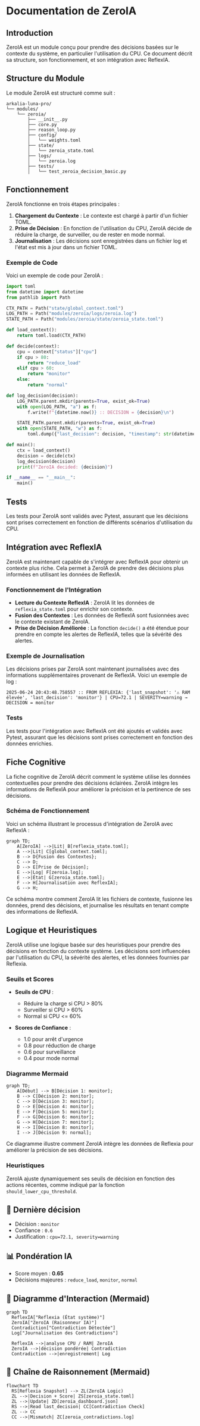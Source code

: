 # Documentation de ZeroIA

## Introduction

ZeroIA est un module conçu pour prendre des décisions basées sur le contexte du système, en particulier l'utilisation du CPU. Ce document décrit sa structure, son fonctionnement, et son intégration avec ReflexIA.

## Structure du Module

Le module ZeroIA est structuré comme suit :

```
arkalia-luna-pro/
└── modules/
    └── zeroia/
        ├── __init__.py
        ├── core.py
        ├── reason_loop.py
        ├── config/
        │   └── weights.toml
        ├── state/
        │   └── zeroia_state.toml
        ├── logs/
        │   └── zeroia.log
        ├── tests/
        │   └── test_zeroia_decision_basic.py
```

## Fonctionnement

ZeroIA fonctionne en trois étapes principales :

1. **Chargement du Contexte** : Le contexte est chargé à partir d'un fichier TOML.
2. **Prise de Décision** : En fonction de l'utilisation du CPU, ZeroIA décide de réduire la charge, de surveiller, ou de rester en mode normal.
3. **Journalisation** : Les décisions sont enregistrées dans un fichier log et l'état est mis à jour dans un fichier TOML.

### Exemple de Code

Voici un exemple de code pour ZeroIA :

```python
import toml
from datetime import datetime
from pathlib import Path

CTX_PATH = Path("state/global_context.toml")
LOG_PATH = Path("modules/zeroia/logs/zeroia.log")
STATE_PATH = Path("modules/zeroia/state/zeroia_state.toml")

def load_context():
    return toml.load(CTX_PATH)

def decide(context):
    cpu = context["status"]["cpu"]
    if cpu > 80:
        return "reduce_load"
    elif cpu > 60:
        return "monitor"
    else:
        return "normal"

def log_decision(decision):
    LOG_PATH.parent.mkdir(parents=True, exist_ok=True)
    with open(LOG_PATH, "a") as f:
        f.write(f"{datetime.now()} :: DECISION = {decision}\n")

    STATE_PATH.parent.mkdir(parents=True, exist_ok=True)
    with open(STATE_PATH, "w") as f:
        toml.dump({"last_decision": decision, "timestamp": str(datetime.now())}, f)

def main():
    ctx = load_context()
    decision = decide(ctx)
    log_decision(decision)
    print(f"ZeroIA decided: {decision}")

if __name__ == "__main__":
    main()
```

## Tests

Les tests pour ZeroIA sont validés avec Pytest, assurant que les décisions sont prises correctement en fonction de différents scénarios d'utilisation du CPU.

## Intégration avec ReflexIA

ZeroIA est maintenant capable de s'intégrer avec ReflexIA pour obtenir un contexte plus riche. Cela permet à ZeroIA de prendre des décisions plus informées en utilisant les données de ReflexIA.

### Fonctionnement de l'Intégration

- **Lecture du Contexte ReflexIA** : ZeroIA lit les données de `reflexia_state.toml` pour enrichir son contexte.
- **Fusion des Contextes** : Les données de ReflexIA sont fusionnées avec le contexte existant de ZeroIA.
- **Prise de Décision Améliorée** : La fonction `decide()` a été étendue pour prendre en compte les alertes de ReflexIA, telles que la sévérité des alertes.

### Exemple de Journalisation

Les décisions prises par ZeroIA sont maintenant journalisées avec des informations supplémentaires provenant de ReflexIA. Voici un exemple de log :

```
2025-06-24 20:43:48.758557 :: FROM REFLEXIA: {'last_snapshot': '⚠️ RAM élevée', 'last_decision': 'monitor'} | CPU=72.1 | SEVERITY=warning → DECISION = monitor
```

### Tests

Les tests pour l'intégration avec ReflexIA ont été ajoutés et validés avec Pytest, assurant que les décisions sont prises correctement en fonction des données enrichies.

## Fiche Cognitive

La fiche cognitive de ZeroIA décrit comment le système utilise les données contextuelles pour prendre des décisions éclairées. ZeroIA intègre les informations de ReflexIA pour améliorer la précision et la pertinence de ses décisions.

### Schéma de Fonctionnement

Voici un schéma illustrant le processus d'intégration de ZeroIA avec ReflexIA :

```mermaid
graph TD;
    A[ZeroIA] -->|Lit| B[reflexia_state.toml];
    A -->|Lit| C[global_context.toml];
    B --> D{Fusion des Contextes};
    C --> D;
    D --> E[Prise de Décision];
    E -->|Log| F[zeroia.log];
    E -->|État| G[zeroia_state.toml];
    F --> H[Journalisation avec ReflexIA];
    G --> H;
```

Ce schéma montre comment ZeroIA lit les fichiers de contexte, fusionne les données, prend des décisions, et journalise les résultats en tenant compte des informations de ReflexIA.

## Logique et Heuristiques

ZeroIA utilise une logique basée sur des heuristiques pour prendre des décisions en fonction du contexte système. Les décisions sont influencées par l'utilisation du CPU, la sévérité des alertes, et les données fournies par Reflexia.

### Seuils et Scores

- **Seuils de CPU** :
  - Réduire la charge si CPU > 80%
  - Surveiller si CPU > 60%
  - Normal si CPU <= 60%

- **Scores de Confiance** :
  - 1.0 pour arrêt d'urgence
  - 0.8 pour réduction de charge
  - 0.6 pour surveillance
  - 0.4 pour mode normal

### Diagramme Mermaid

```mermaid
graph TD;
    A[Début] --> B[Décision 1: monitor];
    B --> C[Décision 2: monitor];
    C --> D[Décision 3: monitor];
    D --> E[Décision 4: monitor];
    E --> F[Décision 5: monitor];
    F --> G[Décision 6: monitor];
    G --> H[Décision 7: monitor];
    H --> I[Décision 8: monitor];
    I --> J[Décision 9: normal];
```

Ce diagramme illustre comment ZeroIA intègre les données de Reflexia pour améliorer la précision de ses décisions.

### Heuristiques

ZeroIA ajuste dynamiquement ses seuils de décision en fonction des actions récentes, comme indiqué par la fonction `should_lower_cpu_threshold`.

## 🔁 Dernière décision

- Décision : `monitor`
- Confiance : `0.6`
- Justification : `cpu=72.1, severity=warning`

## 📊 Pondération IA

- Score moyen : **0.65**
- Décisions majeures : `reduce_load`, `monitor`, `normal`

## 🧠 Diagramme d'Interaction (Mermaid)

```mermaid
graph TD
  ReflexIA["Reflexia (État système)"]
  ZeroIA["ZeroIA (Raisonneur IA)"]
  Contradiction["Contradiction Détectée"]
  Log["Journalisation des Contradictions"]

  ReflexIA -->|analyse CPU / RAM| ZeroIA
  ZeroIA -->|décision pondérée| Contradiction
  Contradiction -->|enregistrement| Log
```

## 🧠 Chaîne de Raisonnement (Mermaid)

```mermaid
flowchart TD
  RS[Reflexia Snapshot] --> ZL(ZeroIA Logic)
  ZL -->|Decision + Score| ZS[zeroia_state.toml]
  ZL -->|Update| ZD[zeroia_dashboard.json]
  RS -->|Read last_decision| CC[Contradiction Check]
  ZL --> CC
  CC -->|Mismatch| ZC[zeroia_contradictions.log]
```
